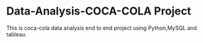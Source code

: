 # Data-Analysis-COCA-COLA Project 
This is coca-cola data analysis end to end project using Python,MySQL and tableau. 
